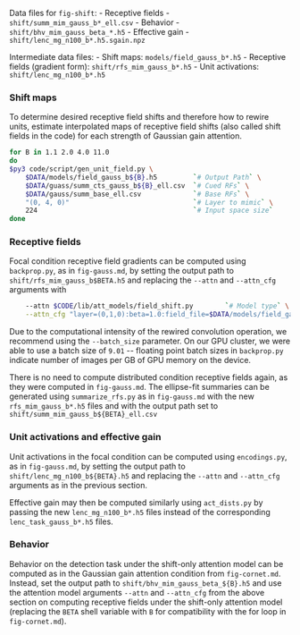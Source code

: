 
Data files for `fig-shift`:
    - Receptive fields
        - `shift/summ_mim_gauss_b*_ell.csv`
    - Behavior
        - `shift/bhv_mim_gauss_beta_*.h5`
    - Effective gain
        - `shift/lenc_mg_n100_b*.h5.sgain.npz`

Intermediate data files:
    - Shift maps: `models/field_gauss_b*.h5`
    - Receptive fields (gradient form): `shift/rfs_mim_gauss_b*.h5`
    - Unit activations: `shift/lenc_mg_n100_b*.h5`




### Shift maps

To determine desired receptive field shifts and therefore how to rewire units, estimate interpolated maps of receptive field shifts (also called shift fields in the code) for each strength of Gaussian gain attention.

```bash
for B in 1.1 2.0 4.0 11.0
do
$py3 code/script/gen_unit_field.py \
    $DATA/models/field_gauss_b${B}.h5         `# Output Path` \
    $DATA/guass/summ_cts_gauss_b${B}_ell.csv  `# Cued RFs` \
    $DATA/gauss/summ_base_ell.csv             `# Base RFs` \
    "(0, 4, 0)"                               `# Layer to mimic` \
    224                                       `# Input space size`
done
```

### Receptive fields

Focal condition receptive field gradients can be computed using `backprop.py`, as in `fig-gauss.md`, by setting the output path to `shift/rfs_mim_gauss_b$BETA.h5` and replacing the `--attn` and `--attn_cfg` arguments with

```bash
    --attn $CODE/lib/att_models/field_shift.py        `# Model type` \
    --attn_cfg "layer=(0,1,0):beta=1.0:field_file=$DATA/models/field_gauss_b${BETA}.h5"  `# Model params` \
```

Due to the computational intensity of the rewired convolution operation, we recommend using the `--batch_size` parameter. On our GPU cluster, we were able to use a batch size of `9.01` -- floating point batch sizes in `backprop.py` indicate number of images per GB of GPU memory on the device.

There is no need to compute distributed condition receptive fields again, as they were computed in `fig-gauss.md`. The ellipse-fit summaries can be generated using `summarize_rfs.py` as in `fig-gauss.md` with the new `rfs_mim_gauss_b*.h5` files and with the output path set to `shift/summ_mim_gauss_b${BETA}_ell.csv`



### Unit activations and effective gain

Unit activations in the focal condition can be computed using `encodings.py`, as in `fig-gauss.md`, by setting the output path to `shift/lenc_mg_n100_b${BETA}.h5` and replacing the `--attn` and `--attn_cfg` arguments as in the previous section.

Effective gain may then be computed similarly using `act_dists.py` by passing the new `lenc_mg_n100_b*.h5` files instead of the corresponding `lenc_task_gauss_b*.h5` files.


### Behavior

Behavior on the detection task under the shift-only attention model can be computed as in the Gaussian gain attention condition from `fig-cornet.md`. Instead, set the output path to `shift/bhv_mim_gauss_beta_${B}.h5` and use the attention model arguments `--attn` and `--attn_cfg` from the above section on computing receptive fields under the shift-only attention model (replacing the `BETA` shell variable with `B` for compatibility with the for loop in `fig-cornet.md`).

